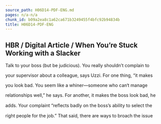 ```yaml
---
source_path: H06D14-PDF-ENG.md
pages: n/a-n/a
chunk_id: b09a2ea8c1a62ca671b3249455f4bfc92b94834b
title: H06D14-PDF-ENG
---
```

## HBR / Digital Article / When You’re Stuck Working with a Slacker

Talk to your boss (but be judicious). You really shouldn’t complain to

your supervisor about a colleague, says Uzzi. For one thing, “it makes

you look bad. You seem like a whiner—someone who can‘t manage

relationships well,” he says. For another, it makes the boss look bad, he

adds. Your complaint “reﬂects badly on the boss’s ability to select the

right people for the job.” That said, there are ways to broach the issue
